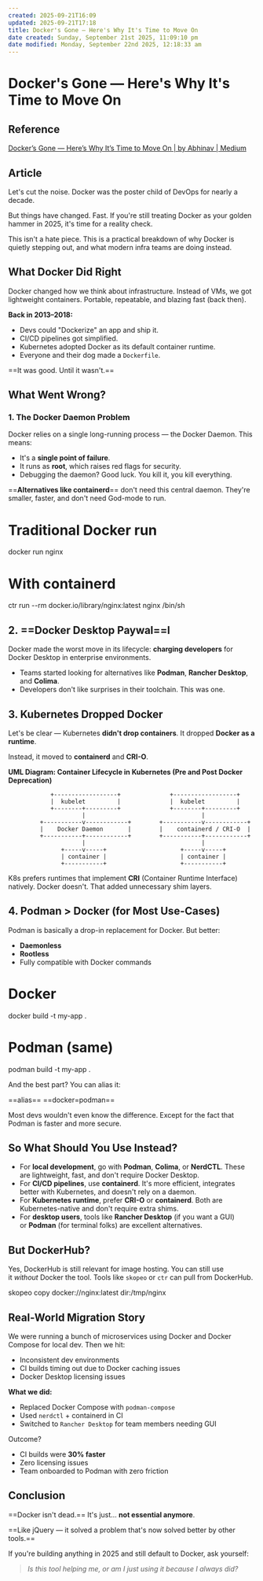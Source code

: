 ```yaml
---
created: 2025-09-21T16:09
updated: 2025-09-21T17:18
title: Docker's Gone — Here's Why It's Time to Move On
date created: Sunday, September 21st 2025, 11:09:10 pm
date modified: Monday, September 22nd 2025, 12:18:33 am
---
```


# Docker's Gone — Here's Why It's Time to Move On

## Reference
[Docker’s Gone — Here’s Why It’s Time to Move On \| by Abhinav \| Medium](https://codingplainenglish.medium.com/docker-is-dead-and-its-about-time-b457d14b0a72)

## Article

Let's cut the noise. Docker was the poster child of DevOps for nearly a decade.

But things have changed. Fast. If you're still treating Docker as your golden hammer in 2025, it's time for a reality check.

This isn't a hate piece. This is a practical breakdown of why Docker is quietly stepping out, and what modern infra teams are doing instead.

## What Docker Did Right

Docker changed how we think about infrastructure. Instead of VMs, we got lightweight containers. Portable, repeatable, and blazing fast (back then).

**Back in 2013–2018:**

- Devs could "Dockerize" an app and ship it.
- CI/CD pipelines got simplified.
- Kubernetes adopted Docker as its default container runtime.
- Everyone and their dog made a `Dockerfile`.

==It was good. Until it wasn't.==

## What Went Wrong?

### 1. The Docker Daemon Problem

Docker relies on a single long-running process — the Docker Daemon. This means:

- It's a **single point of failure**.
- It runs as **root**, which raises red flags for security.
- Debugging the daemon? Good luck. You kill it, you kill everything.

==**Alternatives like containerd**== don't need this central daemon. They're smaller, faster, and don't need God-mode to run.

# Traditional Docker run  
docker run nginx  
  
# With containerd  
ctr run --rm docker.io/library/nginx:latest nginx /bin/sh

## 2. ==Docker Desktop Paywal==l

Docker made the worst move in its lifecycle: **charging developers** for Docker Desktop in enterprise environments.

- Teams started looking for alternatives like **Podman**, **Rancher Desktop**, and **Colima**.
- Developers don't like surprises in their toolchain. This was one.

## 3. Kubernetes Dropped Docker

Let's be clear — Kubernetes **didn't drop containers**. It dropped **Docker as a runtime**.

Instead, it moved to **containerd** and **CRI-O**.

**UML Diagram: Container Lifecycle in Kubernetes (Pre and Post Docker Deprecation)**

                +------------------+              +------------------+  
                |  kubelet         |              |  kubelet         |  
                +--------+---------+              +--------+---------+  
                         |                                 |  
             +-----------v------------+        +-----------v------------+  
             |    Docker Daemon       |        |    containerd / CRI-O  |  
             +-----------+------------+        +-----------+------------+  
                         |                                 |  
                   +-----v-----+                     +-----v-----+  
                   | container |                     | container |  
                   +-----------+                     +-----------+

K8s prefers runtimes that implement **CRI** (Container Runtime Interface) natively. Docker doesn't. That added unnecessary shim layers.

## 4. Podman > Docker (for Most Use-Cases)

Podman is basically a drop-in replacement for Docker. But better:

- **Daemonless**
- **Rootless**
- Fully compatible with Docker commands

# Docker  
docker build -t my-app .  
  
# Podman (same)  
podman build -t my-app .

And the best part? You can alias it:

==alias== ==docker=podman==

Most devs wouldn't even know the difference. Except for the fact that Podman is faster and more secure.

## So What Should You Use Instead?

- For **local development**, go with **Podman**, **Colima**, or **NerdCTL**. These are lightweight, fast, and don't require Docker Desktop.
- For **CI/CD pipelines**, use **containerd**. It's more efficient, integrates better with Kubernetes, and doesn't rely on a daemon.
- For **Kubernetes runtime**, prefer **CRI-O** or **containerd**. Both are Kubernetes-native and don't require extra shims.
- For **desktop users**, tools like **Rancher Desktop** (if you want a GUI) or **Podman** (for terminal folks) are excellent alternatives.

## But DockerHub?

Yes, DockerHub is still relevant for image hosting. You can still use it *without* Docker the tool. Tools like `skopeo` or `ctr` can pull from DockerHub.

skopeo copy docker://nginx:latest dir:/tmp/nginx

## Real-World Migration Story

We were running a bunch of microservices using Docker and Docker Compose for local dev. Then we hit:

- Inconsistent dev environments
- CI builds timing out due to Docker caching issues
- Docker Desktop licensing issues

**What we did:**

- Replaced Docker Compose with `podman-compose`
- Used `nerdctl` + containerd in CI
- Switched to `Rancher Desktop` for team members needing GUI

Outcome?

- CI builds were **30% faster**
- Zero licensing issues
- Team onboarded to Podman with zero friction

## Conclusion

==Docker isn't dead.== It's just… **not essential anymore**.

==Like jQuery — it solved a problem that's now solved better by other tools.==

If you're building anything in 2025 and still default to Docker, ask yourself:

> *Is this tool helping me, or am I just using it because I always did?*
